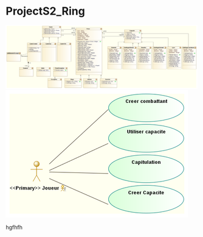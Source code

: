 ProjectS2_Ring
==============
![alt tag](https://github.com/spectrenoir06/ProjectS2_Ring/raw/master/img/overview%20diagram.png)
![alt tag](https://github.com/spectrenoir06/ProjectS2_Ring/raw/master/img/Use%20Case%20diagram.png)

hgfhfh
